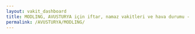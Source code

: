 ```yaml
---
layout: vakit_dashboard
title: MODLING, AVUSTURYA için iftar, namaz vakitleri ve hava durumu - ilçe/eyalet seç
permalink: /AVUSTURYA/MODLING/
---
```


<script type="text/javascript">
  var GLOBAL_COUNTRY = 'AVUSTURYA';
  var GLOBAL_CITY = 'MODLING';
  var GLOBAL_STATE = '';
  var lat = 72;
  var lon = 21;
</script>
